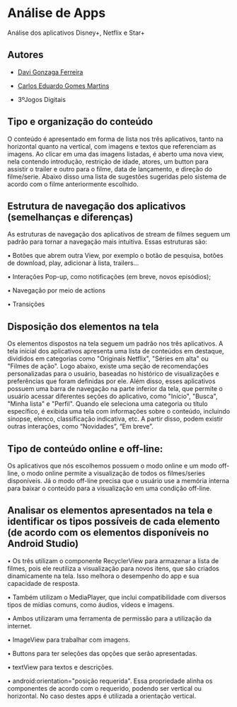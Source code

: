 
# Análise de Apps

Análise dos aplicativos Disney+, Netflix e Star+


## Autores

- [Davi Gonzaga Ferreira](https://www.github.com/davignz)

- [Carlos Eduardo Gomes Martins](https://www.github.com/martinscarlos111)

* 3ºJogos Digitais
## Tipo e organização do conteúdo 

O conteúdo é apresentado em forma de lista nos três aplicativos, tanto na horizontal quanto na vertical, com imagens e textos que referenciam as imagens. Ao clicar em uma das imagens listadas, é aberto uma nova view, nela contendo introdução, restrição de idade, atores, um button para assistir o trailer e outro para o filme, data de lançamento, e direção do filme/serie. Abaixo disso uma lista de sugestões sugeridas pelo sistema de acordo com o filme anteriormente escolhido. 

## Estrutura de navegação dos aplicativos (semelhanças e diferenças)
As estruturas de navegação dos aplicativos de stream de filmes seguem um padrão para tornar a navegação mais intuitiva. 
Essas estruturas são:

•	Botões que abrem outra View, por exemplo o botão de pesquisa, botões de download, play, adicionar à lista, trailers...

•	Interações Pop-up, como notificações (em breve, novos episódios);

•	Navegação por meio de actions 

•	Transições

## Disposição dos elementos na tela
Os elementos dispostos na tela seguem um padrão nos três aplicativos. A tela inicial dos aplicativos apresenta uma lista de conteúdos em destaque, divididos em categorias como "Originais Netflix", "Séries em alta" ou "Filmes de ação". Logo abaixo, existe uma seção de recomendações personalizadas para o usuário, baseadas no histórico de visualizações e preferências que foram definidas por ele.
Além disso, esses aplicativos possuem uma barra de navegação na parte inferior da tela, que permite o usuário acessar diferentes seções do aplicativo, como "Início", "Busca", "Minha lista" e "Perfil". Quando ele seleciona uma categoria ou título específico, é exibida uma tela com informações sobre o conteúdo, incluindo sinopse, elenco, classificação indicativa, etc. A partir disso, podem existir outras interações, como “Novidades”, “Em breve”.

## Tipo de conteúdo online e off-line:
Os aplicativos que nós escolhemos possuem o modo online e um modo off-line, o modo online permite a visualização de todos os filmes/series disponíveis. Já o modo off-line precisa que o usuário use a memória interna para baixar o conteúdo para a visualização em uma condição off-line. 

## Analisar os elementos apresentados na tela e identificar os tipos possíveis de cada elemento (de acordo com os elementos disponíveis no Android Studio)
•	Os três utilizam o componente RecyclerView para armazenar a lista de filmes, pois ele reutiliza a visualização para novos itens, que são criados dinamicamente na tela. Isso melhora o desempenho do app e sua capacidade de resposta.

•	Também utilizam o MediaPlayer, que inclui compatibilidade com diversos tipos de mídias comuns, como áudios, vídeos e imagens.

•	Ambos utilizaram uma ferramenta de permissão para a utilização da internet.

•	ImageView para trabalhar com imagens.

•	Buttons para ter seleções das opções que serão apresentadas.

•	textView para textos e descrições.

•	android:orientation="posição requerida". Essa propriedade alinha os componentes de acordo com o requerido, podendo ser vertical ou horizontal. No caso destes apps é utilizada a orientação vertical.
